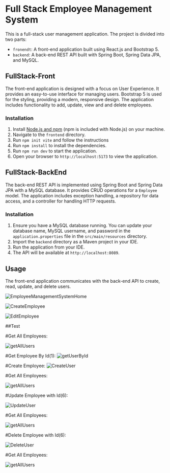 # Full Stack Employee Management System

This is a full-stack user management application. The project is divided into two parts:

- `fronendt`: A front-end application built using React.js and Bootstrap 5.
- `backend`: A back-end REST API built with Spring Boot, Spring Data JPA, and MySQL.

## FullStack-Front

The front-end application is designed with a focus on User Experience. It provides an easy-to-use interface for managing users. Bootstrap 5 is used for the styling, providing a modern, responsive design. The application includes functionality to add, update, view and and delete employees.

### Installation

1. Install [Node.js and npm](https://nodejs.org/en/download/) (npm is included with Node.js) on your machine.
2. Navigate to the `frontend` directory.
3. Run `npm init vite` and follow the instructions
4. Run `npm install` to install the dependencies.
5. Run `npm run dev` to start the application.
6. Open your browser to `http://localhost:5173` to view the application.

## FullStack-BackEnd

The back-end REST API is implemented using Spring Boot and Spring Data JPA with a MySQL database. It provides CRUD operations for a `Employee` model. The application includes exception handling, a repository for data access, and a controller for handling HTTP requests.

### Installation

1. Ensure you have a MySQL database running. You can update your database name, MySQL username, and password in the `application.properties` file in the `src/main/resources` directory.
2. Import the `backend` directory as a Maven project in your IDE.
3. Run the application from your IDE.
4. The API will be available at `http://localhost:8089`.

## Usage

The front-end application communicates with the back-end API to create, read, update, and delete users.

![EmployeeManagementSystemHome](https://github.com/KaranParikh96/FullStackProj/blob/main/assets/allusersmain.png)

![CreateEmployee](https://github.com/KaranParikh96/FullStackProj/blob/main/assets/createmain.png)

![EditEmployee](https://github.com/KaranParikh96/FullStackProj/blob/main/assets/updatemain.png)

##Test

#Get All Employees:

![getAllUsers](https://github.com/KaranParikh96/FullStackProj/blob/main/assets/getalluserspostman.png)

#Get Employee By Id(1):
![getUserById](https://github.com/KaranParikh96/FullStackProj/blob/main/assets/find1postman.png)

#Create Employee:
![CreateUser](https://github.com/KaranParikh96/FullStackProj/blob/main/assets/createuserpostman.png)

#Get All Employees:

![getAllUsers](https://github.com/KaranParikh96/FullStackProj/blob/main/assets/getallusers_createpostman.png)

#Update Employee with Id(6):

![UpdateUser](https://github.com/KaranParikh96/FullStackProj/blob/main/assets/updateuserpostman.png)

#Get All Employees:

![getAllUsers](https://github.com/KaranParikh96/FullStackProj/blob/main/assets/getallusers_updatepostman.png)

#Delete Employee with Id(6):

![DeleteUser](https://github.com/KaranParikh96/FullStackProj/blob/main/assets/deletuser_postman.png)

#Get All Employees:

![getAllUsers](https://github.com/KaranParikh96/FullStackProj/blob/main/assets/getallusers_deletepostman.png)




